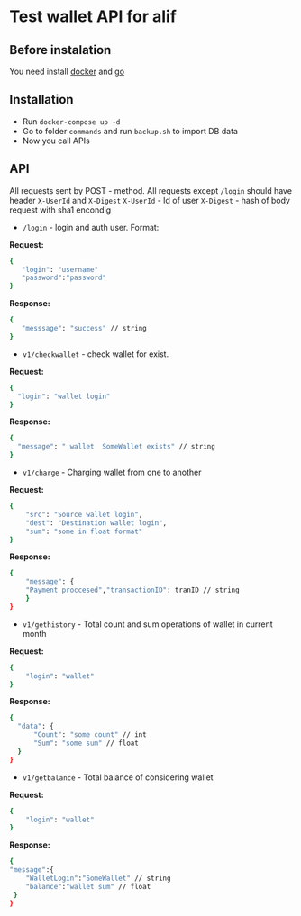 # Test wallet API for alif

## Before instalation
 You need install [docker](https://docs.docker.com/engine/install/ubuntu/) and [go](https://go.dev/doc/install)
## Installation 
- Run `docker-compose up -d`
- Go to folder `commands` and run `backup.sh` to import DB data
- Now you call APIs
## API
All requests sent by POST - method. All requests except `/login` should have header `X-UserId` and `X-Digest`
`X-UserId` - Id of user 
`X-Digest` - hash of body request with sha1 encondig
- `/login` - login and auth user. Format:

**Request:**
 ```sh
 {
  	"login": "username"      
	"password":"password"      
}
```
**Response:**
 ```sh
 {
  	"messsage": "success" // string
 } 
```

- `v1/checkwallet` - check wallet for exist.
 
**Request:**

```sh
{
  "login": "wallet login"  
}
```
**Response:**
```sh
{
  "message": " wallet  SomeWallet exists" // string 
}
```

- `v1/charge` - Charging wallet from one to another

**Request:**
```sh
{
    "src": "Source wallet login",
    "dest": "Destination wallet login",
    "sum": "some in float format"
}
```
**Response:**
```sh
{
    "message": {
    "Payment proccesed","transactionID": tranID // string
    } 
}
```
- `v1/gethistory` - Total count and sum operations of wallet in current month

**Request:**

```sh
{
    "login": "wallet"
}
```
**Response:**

```sh
{
  "data": {
      "Count": "some count" // int
      "Sum": "some sum" // float
  }
}
```

- `v1/getbalance` - Total balance of considering wallet

**Request:**
```sh
{
    "login": "wallet"
}
```
**Response:**
```sh
{
"message":{
    "WalletLogin":"SomeWallet" // string
    "balance":"wallet sum" // float
 }
}

```

